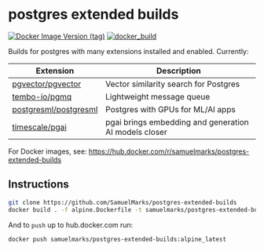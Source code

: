 postgres extended builds
========================
[![Docker Image Version (tag)](https://img.shields.io/docker/v/samuelmarks/postgres-extended-builds/alpine_latest)](https://hub.docker.com/r/samuelmarks/postgres-extended-builds/tags)
[![docker_build](https://github.com/SamuelMarks/postgres-extended-builds/actions/workflows/docker_build.yml/badge.svg)](https://github.com/SamuelMarks/postgres-extended-builds/actions/workflows/docker_build.yml)

Builds for postgres with many extensions installed and enabled. Currently:

| Extension                                                         | Description                                           |
| ----------------------------------------------------------------- | ----------------------------------------------------- |
| [pgvector/pgvector](https://github.com/pgvector/pgvector)         | Vector similarity search for Postgres                 |
| [tembo-io/pgmq](https://github.com/tembo-io/pgmq)                 | Lightweight message queue                             |
| [postgresml/postgresml](https://github.com/postgresml/postgresml) | Postgres with GPUs for ML/AI apps                     |
| [timescale/pgai](https://github.com/timescale/pgai)               | pgai brings embedding and generation AI models closer |

For Docker images, see: https://hub.docker.com/r/samuelmarks/postgres-extended-builds

## Instructions

```sh
git clone https://github.com/SamuelMarks/postgres-extended-builds
docker build . -f alpine.Dockerfile -t samuelmarks/postgres-extended-builds:alpine_latest
```

And to `push` up to hub.docker.com run:
```sh
docker push samuelmarks/postgres-extended-builds:alpine_latest
```
